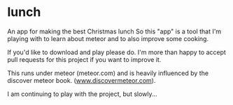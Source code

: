 # lunch
An app for making the best Christmas lunch So this "app" is a tool that I'm playing with to learn about meteor and to also improve some cooking.

If you'd like to download and play please do. I'm more than happy to accept pull requests for this project if you want to improve it.

This runs under meteor (meteor.com) and is heavily influenced by the discover meteor book. (www.discovermeteor.com).

I am continuing to play with the project, but slowly...

